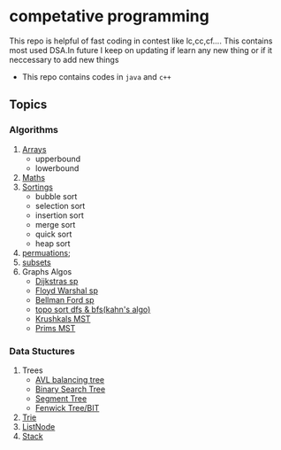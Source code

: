 # competative programming 
This repo is helpful of fast coding in contest like lc,cc,cf.... This contains most used DSA.In future I keep on updating if learn any new thing or if it neccessary to add new things 
- This repo contains codes in `java` and `c++`
## Topics 
### Algorithms
1. [Arrays](./java/algorithms/Array.java)
    - upperbound
    - lowerbound 
2. [Maths](./java/algorithms/MathAlgos.java)
3. [Sortings](./java/algorithms/Sortings.java)
    - bubble sort
    - selection sort
    - insertion sort
    - merge sort
    - quick sort
    - heap sort
4. [permuations](./java/algorithms/Permutations.java);
5. [subsets](./java/algorithms/Subsets.java)
6. Graphs Algos
    - [Dijkstras sp](./java/algorithms/Graphs/ShortestPathsAlgos.java)
    - [Floyd Warshal sp](./java/algorithms/Graphs/ShortestPathsAlgos.java)
    - [Bellman Ford sp](./java/algorithms/Graphs/ShortestPathsAlgos.java)
    - [topo sort dfs & bfs(kahn's algo)](./java/algorithms/Graphs/TopoSort.java)
    - [Krushkals MST](./java/algorithms/Graphs/MST.java)
    - [Prims MST](./java/algorithms/Graphs/MST.java)
### Data Stuctures
1. Trees
    - [AVL balancing tree](./java/data_structures/trees/AVL.java)
    - [Binary Search Tree](./java/data_structures/trees/BST.java)
    - [Segment Tree](./java/data_structures/trees/SegmentTrees.java)
    - [Fenwick Tree/BIT](./java/data_structures/trees/FenwickTreeClass.java)
2. [Trie](./java/data_structures/TrieClass.java)
3. [ListNode](./java/data_structures/DataStructures.java)    
4. [Stack](./java/data_structures/DataStructures.java)    
